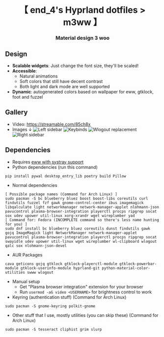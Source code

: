 <div align="center">
    <h1>【 end_4's Hyprland dotfiles > m3ww 】</h1>
    <h3> Material design 3 woo </h3>
</div>

## Design
- **Scalable widgets**: Just change the font size, they'll be scaled!
- **Accessible**:
  - Natural animations
  - Soft colors that still have decent contrast
  - Both light and dark mode are well supported
- **Dynamic**: autogenerated colors based on wallpaper for eww, gtklock, foot and fuzzel

## Gallery
- Video: https://streamable.com/85ch8x
- Images ↓
![Left sidebar](assets/sideleft.png)
![Keybinds](assets/cheatsheet.png)
![Wlogout replacement](assets/powermenu.png)
![Right sidebar](assets/sideright.png)

## Dependencies
 - Requires [eww with systray support](https://github.com/elkowar/eww/pull/743)
 - Python dependencies (run this command)
```
pip install pywal desktop_entry_lib poetry build Pillow
```
 - Normal dependencies
```
[ Possible package names (Command for Arch Linux) ]
sudo pacman -S bc blueberry bluez boost boost-libs coreutils curl findutils fuzzel fzf gawk gnome-control-center ibus imagemagick libqalculate light networkmanager network-manager-applet nlohmann-json pavucontrol plasma-browser-integration playerctl procps ripgrep socat sox udev upower util-linux xorg-xrandr wget wireplumber yad
[ Command for: Fedora (INCOMPLETE command so there's less name hunting for you) ]
sudo dnf install bc blueberry bluez coreutils dunst findutils gawk gojq ImageMagick light NetworkManager network-manager-applet pavucontrol plasma-browser-integration playerctl procps ripgrep socat swayidle udev upower util-linux wget wireplumber wl-clipboard wlogout qalc sox nlohmann-json-devel
```
- AUR Packages
```
cava geticons gojq gtklock gtklock-playerctl-module gtklock-powerbar-module gtklock-userinfo-module hyprland-git python-material-color-utilities swww wlogout
```
- Manual setup
   - Get "Plasma browser integration" extension for your browser
   - Run `usermod -aG video <USERNAME>` for brightness control to work
 - Keyring (authentication stuff) (Command for Arch Linux)
```
sudo pacman -S gnome-keyring polkit-gnome 
```

 - Other stuff that I use, mostly utilities (you can skip these) (Command for Arch Linux)
```
sudo pacman -S tesseract cliphist grim slurp
```
